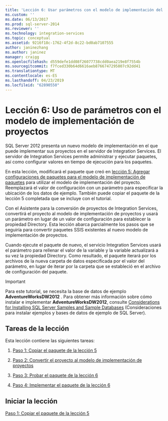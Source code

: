 ```yaml
---
title: 'Lección 6: Usar parámetros con el modelo de implementación del proyecto | Microsoft Docs'
ms.custom: ''
ms.date: 06/13/2017
ms.prod: sql-server-2014
ms.reviewer: ''
ms.technology: integration-services
ms.topic: conceptual
ms.assetid: 9216f18c-1762-4f2d-8c22-bd0ab7107555
author: janinezhang
ms.author: janinez
manager: craigg
ms.openlocfilehash: d559defe1dd08f26077738cdd0aea219e8f7554b
ms.sourcegitcommit: f7fced330b64d6616aeb8766747295807c92dd41
ms.translationtype: MT
ms.contentlocale: es-ES
ms.lasthandoff: 04/23/2019
ms.locfileid: "62890550"
---
```

# <a name="lesson-6-using-parameters-with-the-project-deployment-model"></a>Lección 6: Uso de parámetros con el modelo de implementación de proyectos
  SQL Server 2012 presenta un nuevo modelo de implementación en el que puede implementar sus proyectos en el servidor de Integration Services. El servidor de Integration Services permite administrar y ejecutar paquetes, así como configurar valores en tiempo de ejecución para los paquetes.  
  
 En esta lección, modificará el paquete que creó en [lección 5: Agregar configuraciones de paquetes para el modelo de implementación de paquetes](lesson-5-add-ssis-package-configurations-for-the-package-deployment-model.md) para utilizar el modelo de implementación del proyecto. Reemplazará el valor de configuración con un parámetro para especificar la ubicación de los datos de ejemplo. También puede copiar el paquete de la lección 5 completada que se incluye con el tutorial.  
  
 Con el Asistente para la conversión de proyectos de Integration Services, convertirá el proyecto al modelo de implementación de proyectos y usará un parámetro en lugar de un valor de configuración para establecer la propiedad Directory. Esta lección abarca parcialmente los pasos que se seguiría para convertir paquetes SSIS existentes al nuevo modelo de implementación de proyectos.  
  
 Cuando ejecute el paquete de nuevo, el servicio Integration Services usará el parámetro para rellenar el valor de la variable y la variable actualizará a su vez la propiedad Directory. Como resultado, el paquete iterará por los archivos de la nueva carpeta de datos especificada por el valor del parámetro, en lugar de iterar por la carpeta que se estableció en el archivo de configuración del paquete.  
  
> [!IMPORTANT]  
>  Para este tutorial, se necesita la base de datos de ejemplo **AdventureWorksDW2012** . Para obtener más información sobre cómo instalar e implementar **AdventureWorksDW2012**, consulte [Considerations for Installing SQL Server Samples and Sample Databases](https://technet.microsoft.com/library/ms161556%28v=sql.105%29) (Consideraciones para instalar ejemplos y bases de datos de ejemplo de SQL Server).  
  
## <a name="lesson-tasks"></a>Tareas de la lección  
 Esta lección contiene las siguientes tareas:  
  
1.  [Paso 1: Copiar el paquete de la lección 5](lesson-6-1-copying-the-lesson-5-package.md)  
  
2.  [Paso 2: Convertir el proyecto al modelo de implementación de proyectos](lesson-6-2-converting-the-project-to-the-project-deployment-model.md)  
  
3.  [Paso 3: Probar el paquete de la lección 6](lesson-6-3-testing-the-lesson-6-package.md)  
  
4.  [Paso 4: Implementar el paquete de la lección 6](lesson-6-4-deploying-the-lesson-6-package.md)  
  
## <a name="start-the-lesson"></a>Iniciar la lección  
 [Paso 1: Copiar el paquete de la lección 5](lesson-6-1-copying-the-lesson-5-package.md)  
  
  
